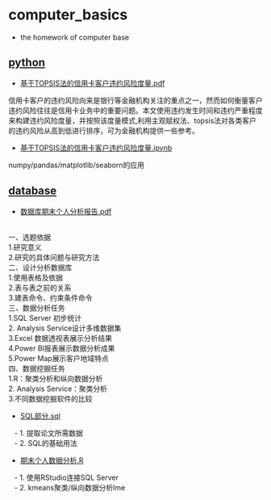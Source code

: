# computer_basics
- the homework of computer base

## [python](https://github.com/Snowing-ST/computer-basics/tree/master/python)
- [基于TOPSIS法的信用卡客户违约风险度量.pdf](https://github.com/Snowing-ST/computer-basics/blob/master/python/%E5%9F%BA%E4%BA%8ETOPSIS%E6%B3%95%E7%9A%84%E4%BF%A1%E7%94%A8%E5%8D%A1%E5%AE%A2%E6%88%B7%E8%BF%9D%E7%BA%A6%E9%A3%8E%E9%99%A9%E5%BA%A6%E9%87%8F.pdf)

信用卡客户的违约风险向来是银行等金融机构关注的重点之一，然而如何衡量客户违约风险往往是信用卡业务中的重要问题。本文使用违约发生时间和违约严重程度来构建违约风险度量，并按照该度量模式,利用主观赋权法、topsis法对各类客户的违约风险从高到低进行排序，可为金融机构提供一些参考。

- [基于TOPSIS法的信用卡客户违约风险度量.ipynb](https://github.com/Snowing-ST/computer-basics/blob/master/python/%E5%9F%BA%E4%BA%8ETOPSIS%E6%B3%95%E7%9A%84%E4%BF%A1%E7%94%A8%E5%8D%A1%E5%AE%A2%E6%88%B7%E8%BF%9D%E7%BA%A6%E9%A3%8E%E9%99%A9%E5%BA%A6%E9%87%8F.ipynb)

numpy/pandas/matplotlib/seaborn的应用

## [database](https://github.com/Snowing-ST/computer-basics/tree/master/database)
- [数据库期末个人分析报告.pdf](https://github.com/Snowing-ST/computer-basics/blob/master/database/%E6%95%B0%E6%8D%AE%E5%BA%93%E6%9C%9F%E6%9C%AB%E4%B8%AA%E4%BA%BA%E5%88%86%E6%9E%90%E6%8A%A5%E5%91%8A.pdf)
<br>
一、选题依据<br>	
1.研究意义<br>	
2.研究的具体问题与研究方法<br>	
二、设计分析数据库<br>	
1.使用表格及依据<br>	
2.表与表之前的关系<br>	
3.建表命令、约束条件命令<br>	
三、数据分析任务<br>	
1.SQL Server 初步统计<br>	
2. Analysis Service设计多维数据集<br>	
3.Excel 数据透视表展示分析结果<br>	
4.Power BI报表展示数据分析成果<br>	
5.Power Map展示客户地域特点<br>	
四、数据挖掘任务<br>	
1.R：聚类分析和纵向数据分析<br>	
2. Analysis Service：聚类分析<br>	
3.不同数据挖掘软件的比较<br>


- [SQL部分.sql](https://github.com/Snowing-ST/computer-basics/blob/master/database/SQL%E9%83%A8%E5%88%86.sql)

    - 1. 提取论文所需数据<br>
    - 2. SQL的基础用法<br>

- [期末个人数据分析.R](https://github.com/Snowing-ST/computer-basics/blob/master/database/%E6%9C%9F%E6%9C%AB%E4%B8%AA%E4%BA%BA%E6%95%B0%E6%8D%AE%E5%88%86%E6%9E%90.R)

    - 1. 使用RStudio连接SQL Server<br>
    - 2. kmeans聚类/纵向数据分析lme<br>
